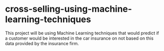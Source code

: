 # cross-selling-using-machine-learning-techniques
This project will be using Machine Learning techniques that would predict if a customer would be interested in the car insurance on not based on this data provided by the insurance firm.
